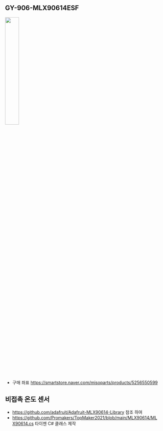 ## GY-906-MLX90614ESF

  <img src="https://user-images.githubusercontent.com/46912845/131211168-bb0239bc-833d-454e-b354-a7a86984f93a.jpg" width="30%"></img>
  + 구매 좌표 https://smartstore.naver.com/misoparts/products/5256550599
## 비접촉 온도 센서

  + https://github.com/adafruit/Adafruit-MLX90614-Library 참조 하여
  + https://github.com/Promakers/TopMaker2021/blob/main/MLX90614/MLX90614.cs 타이젠 C# 클래스 제작

